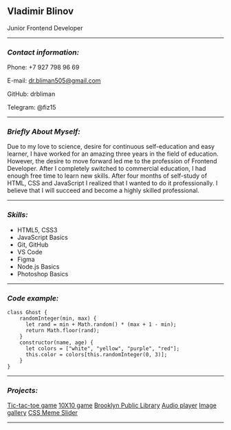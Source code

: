 ## **Vladimir Blinov**

Junior Frontend Developer

------

### _Contact information:_

Phone: +7 927 798 96 69

E-mail: dr.bliman505@gmail.com

GitHub: drbliman

Telegram: @fiz15

------

### _Briefly About Myself:_

Due to my love to science, desire for continuous self-education and easy learner, I have worked for an amazing three years in the field of education. However, the desire to move forward led me to the profession of Frontend Developer. After I completely switched to commercial education, I had enough free time to learn new skills. After four months of self-study of HTML, CSS and JavaScript I realized that I wanted to do it professionally. I believe that I will succeed and become a highly skilled professional.

------

### _Skills:_

* HTML5, CSS3
* JavaScript Basics
* Git, GitHub
* VS Code
* Figma
* Node.js Basics
* Photoshop Basics

------
### _Code example:_

```
class Ghost {
    randomInteger(min, max) {
      let rand = min + Math.random() * (max + 1 - min);
      return Math.floor(rand);
    }
    constructor(name, age) {
      let colors = ["white", "yellow", "purple", "red"];
      this.color = colors[this.randomInteger(0, 3)];
    }
}
```

------

### _Projects:_

[Tic-tac-toe game](https://drbliman.github.io/Tic-tac-toe_v0.1/)
[10X10 game](https://rolling-scopes-school.github.io/drbliman-JSFEPRESCHOOL2023Q2/js30_3.3-random-game/)
[Brooklyn Public Library](https://rolling-scopes-school.github.io/drbliman-JSFEPRESCHOOL2023Q2/library/)
[Audio player](https://rolling-scopes-school.github.io/drbliman-JSFEPRESCHOOL2023Q2/js30%231.2-audio-player/)
[Image gallery](https://rolling-scopes-school.github.io/drbliman-JSFEPRESCHOOL2023Q2/js30_2.2-image-galery/)
[CSS Meme Slider](https://drbliman.github.io/cssMemeSlider/cssMemeSlider/index.html)

------